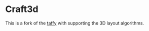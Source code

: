 # Craft3d

This is a fork of the [taffy](https://github.com/DioxusLabs/taffy) with supporting the 3D layout algorithms.
